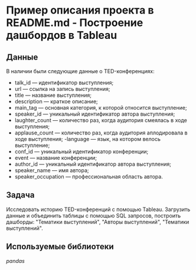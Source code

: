 # Пример описания проекта в README.md - Построение дашбордов в Tableau


## Данные

В наличии были следующие данные о TED-конференциях:
- talk_id — идентификатор выступления;
- url — ссылка на запись выступления;
- title — название выступления;
- description — краткое описание;
- main_tag — основная категория, к которой относится выступление;
- speaker_id — уникальный идентификатор автора выступления;
- laughter_count — количество раз, когда аудитория смеялась в ходе выступления;
- applause_count — количество раз, когда аудитория аплодировала в ходе выступления;
-language — язык, на котором велось выступление;
- conf_id — уникальный идентификатор конференции;
- event — название конференции;
- author_id — уникальный идентификатор автора выступления;
- speaker_name — имя автора;
- speaker_occupation — профессиональная область автора.

## Задача
Исследовать историю TED-конференций с помощью Tableau. Загрузить данные и объединить таблицы с помощью SQL запросов, построить дашборды: "Тематики выступлений", "Авторы выступлений", "Тематики выступлений".

## Используемые библиотеки
*pandas*

